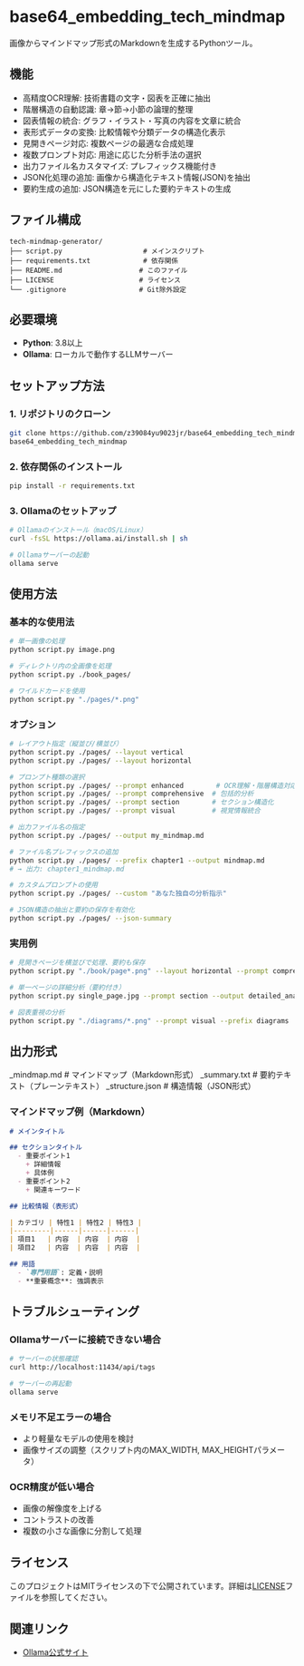 # base64_embedding_tech_mindmap

画像からマインドマップ形式のMarkdownを生成するPythonツール。

## 機能

- 高精度OCR理解: 技術書籍の文字・図表を正確に抽出
- 階層構造の自動認識: 章→節→小節の論理的整理
- 図表情報の統合: グラフ・イラスト・写真の内容を文章に統合
- 表形式データの変換: 比較情報や分類データの構造化表示
- 見開きページ対応: 複数ページの最適な合成処理
- 複数プロンプト対応: 用途に応じた分析手法の選択
- 出力ファイル名カスタマイズ: プレフィックス機能付き
- JSON化処理の追加: 画像から構造化テキスト情報(JSON)を抽出
- 要約生成の追加: JSON構造を元にした要約テキストの生成

## ファイル構成

```
tech-mindmap-generator/
├── script.py                    # メインスクリプト
├── requirements.txt             # 依存関係
├── README.md                   # このファイル
├── LICENSE                     # ライセンス
└── .gitignore                  # Git除外設定
```

## 必要環境

- **Python**: 3.8以上
- **Ollama**: ローカルで動作するLLMサーバー

## セットアップ方法

### 1. リポジトリのクローン

```bash
git clone https://github.com/z39084yu9023jr/base64_embedding_tech_mindmap.git
base64_embedding_tech_mindmap
```

### 2. 依存関係のインストール

```bash
pip install -r requirements.txt
```

### 3. Ollamaのセットアップ

```bash
# Ollamaのインストール（macOS/Linux）
curl -fsSL https://ollama.ai/install.sh | sh

# Ollamaサーバーの起動
ollama serve
```

## 使用方法

### 基本的な使用法

```bash
# 単一画像の処理
python script.py image.png

# ディレクトリ内の全画像を処理
python script.py ./book_pages/

# ワイルドカードを使用
python script.py "./pages/*.png"
```

### オプション

```bash
# レイアウト指定（縦並び/横並び）
python script.py ./pages/ --layout vertical
python script.py ./pages/ --layout horizontal

# プロンプト種類の選択
python script.py ./pages/ --prompt enhanced        # OCR理解・階層構造対応（デフォルト）
python script.py ./pages/ --prompt comprehensive  # 包括的分析
python script.py ./pages/ --prompt section        # セクション構造化
python script.py ./pages/ --prompt visual         # 視覚情報統合

# 出力ファイル名の指定
python script.py ./pages/ --output my_mindmap.md

# ファイル名プレフィックスの追加
python script.py ./pages/ --prefix chapter1 --output mindmap.md
# → 出力: chapter1_mindmap.md

# カスタムプロンプトの使用
python script.py ./pages/ --custom "あなた独自の分析指示"

# JSON構造の抽出と要約の保存を有効化
python script.py ./pages/ --json-summary
```

### 実用例

```bash
# 見開きページを横並びで処理、要約も保存
python script.py "./book/page*.png" --layout horizontal --prompt comprehensive --prefix chapter2 --json-summary

# 単一ページの詳細分析（要約付き）
python script.py single_page.jpg --prompt section --output detailed_analysis.md --json-summary

# 図表重視の分析
python script.py "./diagrams/*.png" --prompt visual --prefix diagrams
```

## 出力形式
<prefix>_mindmap.md # マインドマップ（Markdown形式）
<prefix>_summary.txt # 要約テキスト（プレーンテキスト）
<prefix>_structure.json # 構造情報（JSON形式）

### マインドマップ例（Markdown）

```markdown
# メインタイトル

## セクションタイトル
  - 重要ポイント1
    + 詳細情報
    + 具体例
  - 重要ポイント2
    + 関連キーワード

## 比較情報（表形式）

| カテゴリ | 特性1 | 特性2 | 特性3 |
|---------|------|------|------|
| 項目1   | 内容  | 内容  | 内容  |
| 項目2   | 内容  | 内容  | 内容  |

## 用語
  - `専門用語`: 定義・説明
  - **重要概念**: 強調表示
```

## トラブルシューティング

### Ollamaサーバーに接続できない場合

```bash
# サーバーの状態確認
curl http://localhost:11434/api/tags

# サーバーの再起動
ollama serve
```

### メモリ不足エラーの場合

- より軽量なモデルの使用を検討
- 画像サイズの調整（スクリプト内のMAX_WIDTH, MAX_HEIGHTパラメータ）

### OCR精度が低い場合

- 画像の解像度を上げる
- コントラストの改善
- 複数の小さな画像に分割して処理

## ライセンス

このプロジェクトはMITライセンスの下で公開されています。詳細は[LICENSE](LICENSE)ファイルを参照してください。

## 関連リンク

- [Ollama公式サイト](https://ollama.ai/)
